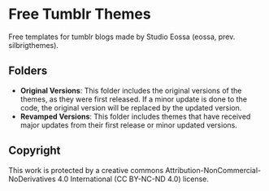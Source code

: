 # Free Tumblr Themes
Free templates for tumblr blogs made by Studio Eossa (eossa, prev. silbrigthemes).

<h2>Folders</h2>
<ul>
<li><b>Original Versions</b>: This folder includes the original versions of the themes, as they were first released. If a minor update is done to the code, the original version will be replaced by the updated version.</li>
<li><b>Revamped Versions</b>: This folder includes themes that have received major updates from their first release or minor updated versions.</li>
</ul>

<h2>Copyright</h2>
<p>This work is protected by a creative commons Attribution-NonCommercial-NoDerivatives 4.0 International (CC BY-NC-ND 4.0) license.</p>
